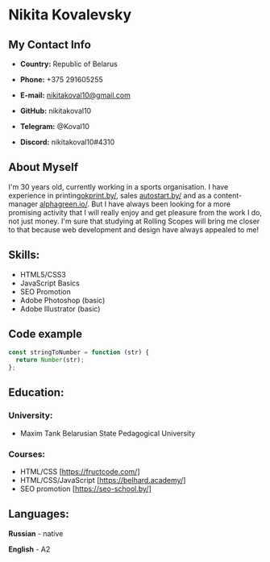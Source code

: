 # Nikita Kovalevsky

## My Contact Info

- **Country:** Republic of Belarus

- **Phone:** +375 291605255

- **E-mail:** nikitakoval10@gmail.com

- **GitHub:** nikitakoval10

- **Telegram:** @Koval10

- **Discord:** nikitakoval10#4310

## About Myself

I'm 30 years old, currently working in a sports organisation. I have experience in printing[okprint.by/](https://okprint.by/), sales [autostart.by/](https://autostart.by/) and as a content-manager [alphagreen.io/](https://alphagreen.io/). But I have always been looking for a more promising activity that I will really enjoy and get pleasure from the work I do, not just money. I'm sure that studying at Rolling Scopes will bring me closer to that because web development and design have always appealed to me!

## Skills:

- HTML5/CSS3
- JavaScript Basics
- SEO Promotion
- Adobe Photoshop (basic)
- Adobe Illustrator (basic)

## Code example

```javascript
const stringToNumber = function (str) {
  return Number(str);
};
```

## Education:

### University:

- Maxim Tank Belarusian State Pedagogical University

### Courses:

- HTML/CSS [https://fructcode.com/]
- HTML/CSS/JavaScript [https://belhard.academy/]
- SEO promotion [https://seo-school.by/]

## Languages:

**Russian** - native

**English** - A2
